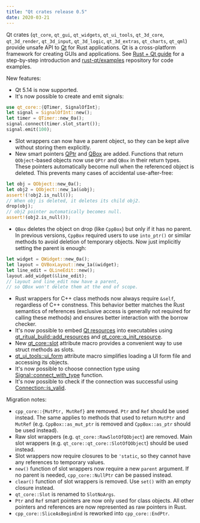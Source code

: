 ```yaml
---
title: "Qt crates release 0.5"
date: 2020-03-21
---
```

Qt crates (`qt_core`, `qt_gui`, `qt_widgets`, `qt_ui_tools`, `qt_3d_core`, `qt_3d_render`, `qt_3d_input`, `qt_3d_logic`, `qt_3d_extras`, `qt_charts`, `qt_qml`) provide unsafe API to [Qt](https://www.qt.io/) for Rust applications. Qt is a cross-platform framework for creating GUIs and applications. See [Rust + Qt guide](/qt/) for a step-by-step introduction and [rust-qt/examples](https://github.com/rust-qt/examples) repository for code examples.

New features:

<!--more-->

- Qt 5.14 is now supported.
- It's now possible to create and emit signals:
```rust
use qt_core::{QTimer, SignalOfInt};
let signal = SignalOfInt::new();
let timer = QTimer::new_0a();
signal.connect(timer.slot_start());
signal.emit(100);
```
- Slot wrappers can now have a parent object, so they can be kept alive without storing them explicitly.
- New smart pointers [QPtr](https://docs.rs/qt_core/0.5.0/qt_core/struct.QPtr.html) and [QBox](https://docs.rs/qt_core/0.5.0/qt_core/struct.QBox.html) are added. Functions that return `QObject`-based objects now use `QPtr` and `QBox` in their return types. These pointers automatically become null when the referenced object is deleted. This prevents many cases of accidental use-after-free:
```rust
let obj = QObject::new_0a();
let obj2 = QObject::new_1a(&obj);
assert!(!obj2.is_null());
// When obj is deleted, it deletes its child obj2.
drop(obj);
// obj2 pointer automatically becomes null.
assert!(obj2.is_null());
```
- `QBox` deletes the object on drop (like `CppBox`) but only if it has no parent. In previous versions, `CppBox` required users to use `into_ptr()` or similar methods to avoid deletion of temporary objects. Now just implicitly setting the parent is enough:
```rust
let widget = QWidget::new_0a();
let layout = QVBoxLayout::new_1a(&widget);
let line_edit = QLineEdit::new();
layout.add_widget(&line_edit);
// layout and line_edit now have a parent,
// so QBox won't delete them at the end of scope.
```
- Rust wrappers for C++ class methods now always require `&self`, regardless of C++ constness. This behavior better matches the Rust semantics of references (exclusive access is generally not required for calling these methods) and ensures better interaction with the borrow checker.
- It's now possible to embed [Qt resources](https://doc.qt.io/qt-5/resources.html) into executables using [qt_ritual_build::add_resources](https://docs.rs/qt_ritual_build/0.5.0/qt_ritual_build/fn.add_resources.html) and [qt_core::q_init_resource](https://docs.rs/qt_core/0.5.0/qt_core/macro.q_init_resource.html).
- New [qt_core::slot](https://docs.rs/qt_core/0.5.0/qt_core/attr.slot.html) attribute macro provides a convenient way to use struct methods as slots.
- [qt_ui_tools::ui_form](https://docs.rs/qt_ui_tools/0.5.0/qt_ui_tools/attr.ui_form.html) attribute macro simplifies loading a UI form file and accessing its objects.
- It's now possible to choose connection type using [Signal::connect_with_type](https://docs.rs/qt_core/0.5.0/qt_core/struct.Signal.html#method.connect_with_type) function.
- It's now possible to check if the connection was successful using [Connection::is_valid](https://docs.rs/qt_core/0.5.0/qt_core/q_meta_object/struct.Connection.html#method.is_valid).

Migration notes:

- `cpp_core::{MutPtr, MutRef}` are removed. `Ptr` and `Ref` should be used instead. The same applies to methods that used to return `MutPtr` and `MutRef` (e.g. `CppBox::as_mut_ptr` is removed and `CppBox::as_ptr` should be used instead).
- Raw slot wrappers (e.g. `qt_core::RawSlotOfQObject`) are removed. Main slot wrappers (e.g. `qt_core::qt_core::SlotOfQObject`) should be used instead.
- Slot wrappers now require closures to be `'static`, so they cannot have any references to temporary values.
- `new()` function of slot wrappers now require a new `parent` argument. If no parent is needed, `cpp_core::NullPtr` can be passed instead.
- `clear()` function of slot wrappers is removed. Use `set()` with an empty closure instead.
- `qt_core::Slot` is renamed to `SlotNoArgs`.
- `Ptr` and `Ref` smart pointers are now only used for class objects. All other pointers and references are now represented as raw pointers in Rust.
- `cpp_core::SliceAsBeginEnd` is reworked into `cpp_core::EndPtr`.

